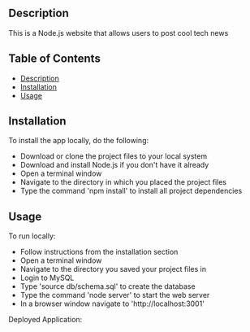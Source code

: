 ## Description

This is a Node.js website that allows users to post cool tech news 

## Table of Contents

- [Description](#description)
- [Installation](#installation)
- [Usage](#usage)

## Installation

To install the app locally, do the following:

- Download or clone the project files to your local system
- Download and install Node.js if you don't have it already
- Open a terminal window
- Navigate to the directory in which you placed the project files
- Type the command 'npm install' to install all project dependencies

## Usage

To run locally:
- Follow instructions from the installation section
- Open a terminal window
- Navigate to the directory you saved your project files in
- Login to MySQL
- Type 'source db/schema.sql' to create the database
- Type the command 'node server' to start the web server
- In a browser window navigate to 'http://localhost:3001'

Deployed Application:


